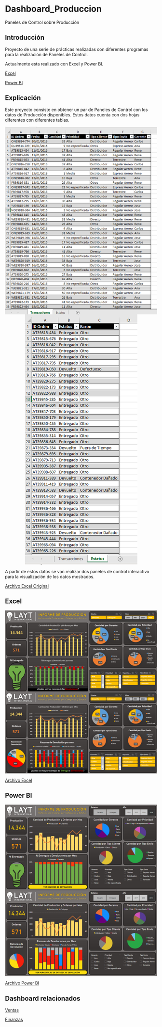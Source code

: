 # Dashboard_Produccion
Paneles de Control sobre Producción

## Introducción
Proyecto de una serie de prácticas realizadas con diferentes programas para la realización de Paneles de Control.

Actualmente esta realizado con Excel y Power BI.

[Excel](https://github.com/ntr94/Dashboard_Produccion/blob/main/README.md#excel)

[Power BI](https://github.com/ntr94/Dashboard_Produccion/blob/main/README.md#power-bi)

## Explicación
Este proyecto consiste en obtener un par de Paneles de Control con los datos de Producción disponibles. Estos datos cuenta con dos hojas diferentes con diferentes tablas. 

<img src="Produccion_1.PNG" style="display: block; margin: auto;">

<img src="Produccion_2.PNG" style="display: block; margin: auto;">

A partir de estos datos se van realizar dos paneles de control interactivo para la visualización de los datos mostrados.

[Archivo Excel Original](https://github.com/ntr94/Dashboard_Produccion/blob/main/Produccion.xlsx)

## Excel

<img src="Excel/Informe_Produccion_Excel-1.PNG" style="display: block; margin: auto;">

<img src="Excel/Informe_Produccion_Excel-2.PNG" style="display: block; margin: auto;">

[Archivo Excel](https://github.com/ntr94/Dashboard_Produccion/blob/main/Excel/Informe_Produccion_Excel.xlsx)

## Power BI

<img src="Power BI/Informe_Produccion_PowerBI-1.PNG" style="display: block; margin: auto;">

<img src="Power BI/Informe_Produccion_PowerBI-2.PNG" style="display: block; margin: auto;">

[Archivo Power BI](https://github.com/ntr94/Dashboard_Produccion/blob/main/Power%20BI/Informe_Produccion_PowerBI.pbix)

## Dashboard relacionados

[Ventas](https://github.com/ntr94/Dashboard_Ventas)

[Finanzas](https://github.com/ntr94/Dashboard_Finanzas)
